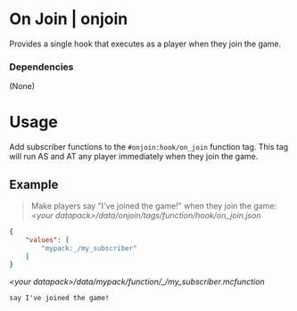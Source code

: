 # On Join | onjoin
Provides a single hook that executes as a player when they join the game.
### Dependencies
(None)

# Usage
Add subscriber functions to the `#onjoin:hook/on_join` function tag. This tag will run AS and AT any player immediately when they join the game.

## Example
> Make players say "I've joined the game!" when they join the game:
*\<your datapack\>/data/onjoin/tags/function/hook/on_join.json*
```json
{
    "values": [
        "mypack:_/my_subscriber"
    ]
}
```
*\<your datapack\>/data/mypack/function/\_/my\_subscriber.mcfunction*
```mcfunction
say I've joined the game!
```